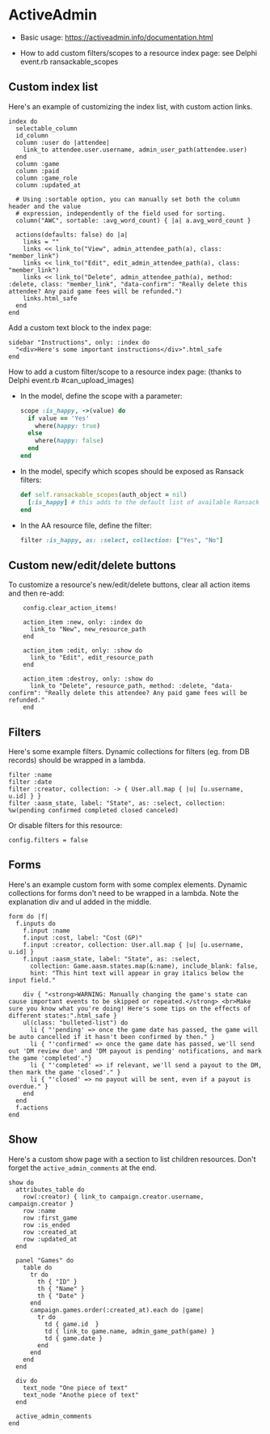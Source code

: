 # ActiveAdmin

- Basic usage: https://activeadmin.info/documentation.html

- How to add custom filters/scopes to a resource index page: see Delphi event.rb ransackable_scopes


## Custom index list

Here's an example of customizing the index list, with custom action links.

    index do
      selectable_column
      id_column
      column :user do |attendee|
        link_to attendee.user.username, admin_user_path(attendee.user)
      end
      column :game
      column :paid
      column :game_role
      column :updated_at

      # Using :sortable option, you can manually set both the column header and the value 
      # expression, independently of the field used for sorting.
      column("AWC", sortable: :avg_word_count) { |a| a.avg_word_count }

      actions(defaults: false) do |a|
        links = ""
        links << link_to("View", admin_attendee_path(a), class: "member_link")
        links << link_to("Edit", edit_admin_attendee_path(a), class: "member_link")
        links << link_to("Delete", admin_attendee_path(a), method: :delete, class: "member_link", "data-confirm": "Really delete this attendee? Any paid game fees will be refunded.")
        links.html_safe
      end
    end

Add a custom text block to the index page:

    sidebar "Instructions", only: :index do
      "<div>Here's some important instructions</div>".html_safe
    end

How to add a custom filter/scope to a resource index page:
(thanks to Delphi event.rb #can_upload_images)

  - In the model, define the scope with a parameter:
    ```rb
    scope :is_happy, ->(value) do
      if value == 'Yes'
        where(happy: true)
      else
        where(happy: false)
      end
    end
    ```

  - In the model, specify which scopes should be exposed as Ransack filters:
    ```rb
    def self.ransackable_scopes(auth_object = nil)
      [:is_happy] # this adds to the default list of available Ransack filters
    end
    ```

  - In the AA resource file, define the filter:
    ```rb
    filter :is_happy, as: :select, collection: ["Yes", "No"]
    ```


## Custom new/edit/delete buttons

To customize a resource's new/edit/delete buttons, clear all action items and then re-add:

```
    config.clear_action_items!

    action_item :new, only: :index do
      link_to "New", new_resource_path
    end

    action_item :edit, only: :show do
      link_to "Edit", edit_resource_path
    end

    action_item :destroy, only: :show do
      link_to "Delete", resource_path, method: :delete, "data-confirm": "Really delete this attendee? Any paid game fees will be refunded."
    end
```


## Filters

Here's some example filters.
Dynamic collections for filters (eg. from DB records) should be wrapped in a lambda.

    filter :name
    filter :date
    filter :creator, collection: -> { User.all.map { |u| [u.username, u.id] } }
    filter :aasm_state, label: "State", as: :select, collection: %w(pending confirmed completed closed canceled)

Or disable filters for this resource:

    config.filters = false


## Forms

Here's an example custom form with some complex elements.
Dynamic collections for forms don't need to be wrapped in a lambda.
Note the explanation div and ul added in the middle.

    form do |f|
      f.inputs do
        f.input :name
        f.input :cost, label: "Cost (GP)"
        f.input :creator, collection: User.all.map { |u| [u.username, u.id] }
        f.input :aasm_state, label: "State", as: :select,
          collection: Game.aasm.states.map(&:name), include_blank: false,
          hint: "This hint text will appear in gray italics below the input field."

        div { "<strong>WARNING: Manually changing the game's state can cause important events to be skipped or repeated.</strong> <br>Make sure you know what you're doing! Here's some tips on the effects of different states:".html_safe }
        ul(class: "bulleted-list") do
          li { "'pending' => once the game date has passed, the game will be auto cancelled if it hasn't been confirmed by then." }
          li { "'confirmed' => once the game date has passed, we'll send out 'DM review due' and 'DM payout is pending' notifications, and mark the game 'completed'."}
          li { "'completed' => if relevant, we'll send a payout to the DM, then mark the game 'closed'." }
          li { "'closed' => no payout will be sent, even if a payout is overdue." }
        end
      end
      f.actions
    end


## Show

Here's a custom show page with a section to list children resources.
Don't forget the `active_admin_comments` at the end.

    show do
      attributes_table do
        row(:creator) { link_to campaign.creator.username, campaign.creator }
        row :name
        row :first_game
        row :is_ended
        row :created_at
        row :updated_at
      end

      panel "Games" do
        table do
          tr do
            th { "ID" }
            th { "Name" }
            th { "Date" }
          end
          campaign.games.order(:created_at).each do |game|
            tr do
              td { game.id  }
              td { link_to game.name, admin_game_path(game) }
              td { game.date }
            end
          end
        end
      end

      div do
        text_node "One piece of text"
        text_node "Anothe piece of text"
      end

      active_admin_comments
    end
